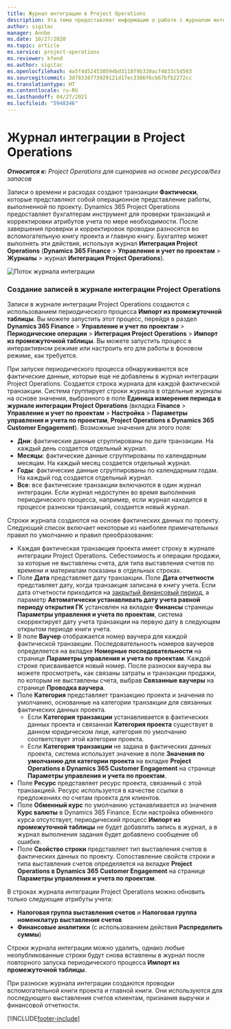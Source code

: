 ```yaml
---
title: Журнал интеграции в Project Operations
description: Эта тема предоставляет информацию о работе с журналом интеграции в Project Operations.
author: sigitac
manager: Annbe
ms.date: 10/27/2020
ms.topic: article
ms.service: project-operations
ms.reviewer: kfend
ms.author: sigitac
ms.openlocfilehash: 4a5f4d524530594bd3118f9b320acf4033c5d503
ms.sourcegitcommit: 3d78338773929121d17ec3386f6cb67bfb2272cc
ms.translationtype: HT
ms.contentlocale: ru-RU
ms.lasthandoff: 04/27/2021
ms.locfileid: "5948346"
---
```

# <a name="integration-journal-in-project-operations"></a>Журнал интеграции в Project Operations

_**Относится к:** Project Operations для сценариев на основе ресурсов/без запасов_

Записи о времени и расходах создают транзакции **Фактически**, которые представляют собой операционное представление работы, выполненной по проекту. Dynamics 365 Project Operations предоставляет бухгалтерам инструмент для проверки транзакций и корректировки атрибутов учета по мере необходимости. После завершения проверки и корректировок проводки разносятся во вспомогательную книгу проекта и главную книгу. Бухгалтер может выполнять эти действия, используя журнал **Интеграция Project Operations** (**Dynamics 365 Finance** > **Управление и учет по проектам** > **Журналы** > журнал **Интеграция Project Operations**).

![Поток журнала интеграции](./media/IntegrationJournal.png)

### <a name="create-records-in-the-project-operations-integration-journal"></a>Создание записей в журнале интеграции Project Operations

Записи в журнале интеграции Project Operations создаются с использованием периодического процесса **Импорт из промежуточной таблицы**. Вы можете запустить этот процесс, перейдя в раздел **Dynamics 365 Finance** > **Управление и учет по проектам** > **Периодические операции** > **Интеграция Project Operations** > **Импорт из промежуточной таблицы**. Вы можете запустить процесс в интерактивном режиме или настроить его для работы в фоновом режиме, как требуется.

При запуске периодического процесса обнаруживаются все фактические данные, которые еще не добавлены в журнал интеграции Project Operations. Создается строка журнала для каждой фактической транзакции.
Система группирует строки журнала в отдельные журналы на основе значения, выбранного в поле **Единица измерения периода в журнале интеграции Project Operations** (вкладка **Finance** > **Управление и учет по проектам** > **Настройка** > **Параметры управления и учета по проектам**, **Project Operations в Dynamics 365 Customer Engagement**). Возможные значения для этого поля:

  - **Дни**: фактические данные сгруппированы по дате транзакции. На каждый день создается отдельный журнал.
  - **Месяцы**: фактические данные сгруппированы по календарным месяцам. На каждый месяц создается отдельный журнал.
  - **Годы**: фактические данные сгруппированы по календарным годам. На каждый год создается отдельный журнал.
  - **Все**: все фактические транзакции включаются в один журнал интеграции. Если журнал недоступен во время выполнения периодического процесса, например, если журнал находится в процессе разноски транзакций, создается новый журнал.

Строки журнала создаются на основе фактических данных по проекту. Следующий список включает некоторые из наиболее примечательных правил по умолчанию и правил преобразования:

  - Каждая фактическая транзакция проекта имеет строку в журнале интеграции Project Operations. Себестоимость и операции продажи, за которые не выставлены счета, для типа выставления счетов по времени и материалам показаны в отдельных строках.
  - Поле **Дата** представляет дату транзакции. Поле **Дата отчетности** представляет дату, когда транзакция записана в книгу учета. Если дата отчетности приходится на [закрытый финансовый период](/dynamics365/finance/general-ledger/close-general-ledger-at-period-end), а параметр **Автоматически устанавливать дату учета равной периоду открытия ГК** установлен на вкладке **Финансы** страницы **Параметры управления и учета по проектам**, система скорректирует дату учета транзакции на первую дату в следующем открытом периоде книги учета.
  - В поле **Ваучер** отображается номер ваучера для каждой фактической транзакции. Последовательность номеров ваучеров определяется на вкладке **Номерные последовательности** на странице **Параметры управления и учета по проектам**. Каждой строке присваивается новый номер. После разноски ваучера вы можете просмотреть, как связаны затраты и транзакции продажи, по которым не выставлены счета, выбрав **Связанные ваучеры** на странице **Проводка ваучера**.
  - Поле **Категория** представляет транзакцию проекта и значения по умолчанию, основанные на категории транзакции для связанных фактических данных проекта.
    - Если **Категория транзакции** устанавливается в фактических данных проекта и связанная **Категория проекта** существует в данном юридическом лице, категория по умолчанию соответствует этой категории проекта.
    - Если **Категория транзакции** не задана в фактических данных проекта, система использует значение в поле **Значения по умолчанию для категории проекта** на вкладке **Project Operations в Dynamics 365 Customer Engagement** на странице **Параметры управления и учета по проектам**.
  - Поле **Ресурс** представляет ресурс проекта, связанный с этой транзакцией. Ресурс используется в качестве ссылки в предложениях по счетам проекта для клиентов.
  - Поле **Обменный курс** по умолчанию устанавливается из значения **Курс валюты** в Dynamics 365 Finance. Если настройка обменного курса отсутствует, периодический процесс **Импорт из промежуточной таблицы** не будет добавлять запись в журнал, а в журнал выполнения задания будет добавлено сообщение об ошибке.
  - Поле **Свойство строки** представляет тип выставления счетов в фактических данных по проекту. Сопоставление свойств строки и типа выставления счетов определяется на вкладке **Project Operations в Dynamics 365 Customer Engagement** на странице **Параметры управления и учета по проектам**.

В строках журнала интеграции Project Operations можно обновить только следующие атрибуты учета:

- **Налоговая группа выставления счетов** и **Налоговая группа номенклатур выставления счетов**
- **Финансовые аналитики** (с использованием действия **Распределить суммы**)

Строки журнала интеграции можно удалить, однако любые неопубликованные строки будут снова вставлены в журнал после повторного запуска периодического процесса **Импорт из промежуточной таблицы**.

При разноске журнала интеграции создаются проводки вспомогательной книги проекта и главной книги. Они используются для последующего выставления счетов клиентам, признания выручки и финансовой отчетности.


[!INCLUDE[footer-include](../includes/footer-banner.md)]